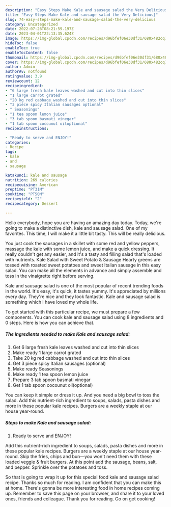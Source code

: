 ```yaml
---
description: "Easy Steps Make Kale and sausage salad the Very Delicious}"
title: "Easy Steps Make Kale and sausage salad the Very Delicious}"
slug: 74-easy-steps-make-kale-and-sausage-salad-the-very-delicious
category: Uncategorized
date: 2022-07-26T08:21:59.197Z
date: 2023-04-01T22:13:35.624Z
image: https://img-global.cpcdn.com/recipes/d96bfef06e30df31/680x482cq70/kale-and-sausage-salad-recipe-main-photo.jpg
hideToc: false
enableToc: true
enableTocContent: false
thumbnail: https://img-global.cpcdn.com/recipes/d96bfef06e30df31/680x482cq70/kale-and-sausage-salad-recipe-main-photo.jpg
cover: https://img-global.cpcdn.com/recipes/d96bfef06e30df31/680x482cq70/kale-and-sausage-salad-recipe-main-photo.jpg
author: Admin
authorAv: notfound
ratingvalue: 3.9
reviewcount: 12
recipeingredient:
- "6 large fresh kale leaves washed and cut into thin slices"
- "1 large carrot grated"
- "20 kg red cabbage washed and cut into thin slices"
- "3 piece spicy Italian sausages optional"
- " Seasonings"
- "1 tea spoon lemon juice"
- "3 tab spoon basmati vinegar"
- "1 tab spoon cocounut oiloptional"
recipeinstructions:

- "Ready to serve and ENJOY!"
categories:
- Recipe
tags:
- kale
- and
- sausage

katakunci: kale and sausage 
nutrition: 269 calories
recipecuisine: American
preptime: "PT31M"
cooktime: "PT50M"
recipeyield: "2"
recipecategory: Dessert

---
```



Hello everybody, hope you are having an amazing day today. Today, we're going to make a distinctive dish, kale and sausage salad. One of my favorites. This time, I will make it a little bit tasty. This will be really delicious.

You just cook the sausages in a skillet with some red and yellow peppers, massage the kale with some lemon juice, and make a quick dressing. It really couldn&#39;t get any easier, and it&#39;s a tasty and filling salad that&#39;s loaded with nutrients. Kale Salad with Sweet Potato &amp; Sausage Hearty greens are tossed with roasted sweet potatoes and sweet Italian sausage in this easy salad. You can make all the elements in advance and simply assemble and toss in the vinaigrette right before serving.

Kale and sausage salad is one of the most popular of recent trending foods in the world. It's easy, it's quick, it tastes yummy. It's appreciated by millions every day. They're nice and they look fantastic. Kale and sausage salad is something which I have loved my whole life.


To get started with this particular recipe, we must prepare a few components. You can cook kale and sausage salad using 8 ingredients and 0 steps. Here is how you can achieve that.

<!--inarticleads1-->

##### The ingredients needed to make Kale and sausage salad:

1. Get 6 large fresh kale leaves washed and cut into thin slices
1. Make ready 1 large carrot grated
1. Take 20 kg red cabbage washed and cut into thin slices
1. Get 3 piece spicy Italian sausages (optional)
1. Make ready  Seasonings
1. Make ready 1 tea spoon lemon juice
1. Prepare 3 tab spoon basmati vinegar
1. Get 1 tab spoon cocounut oil(optional)


You can keep it simple or dress it up. And you need a big bowl to toss the salad. Add this nutrient-rich ingredient to soups, salads, pasta dishes and more in these popular kale recipes. Burgers are a weekly staple at our house year-round. 

<!--inarticleads2-->

##### Steps to make Kale and sausage salad:


1. Ready to serve and ENJOY!

Add this nutrient-rich ingredient to soups, salads, pasta dishes and more in these popular kale recipes. Burgers are a weekly staple at our house year-round. Skip the fries, chips and bun—you won&#39;t need them with these loaded veggie &amp; fruit burgers. At this point add the sausage, beans, salt, and pepper. Sprinkle over the potatoes and toss. 

So that is going to wrap it up for this special food kale and sausage salad recipe. Thanks so much for reading. I am confident that you can make this at home. There's gonna be more interesting food in home recipes coming up. Remember to save this page on your browser, and share it to your loved ones, friends and colleague. Thank you for reading. Go on get cooking!

